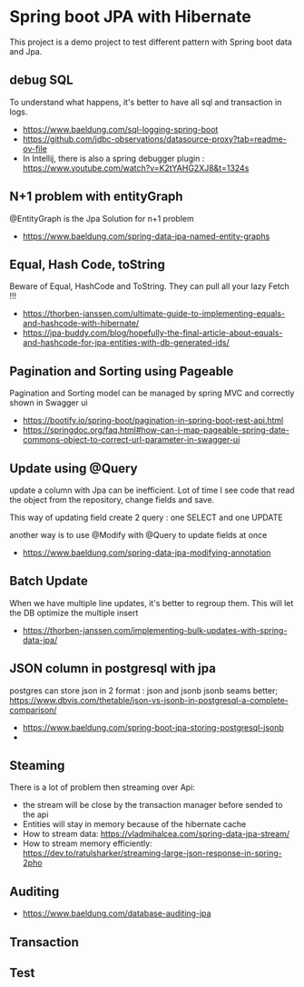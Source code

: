 # Spring boot JPA with Hibernate
This project is a demo project to test different pattern with Spring boot data and Jpa.

## debug SQL
To understand what happens, it's better to have all sql and transaction in logs.
- https://www.baeldung.com/sql-logging-spring-boot
- https://github.com/jdbc-observations/datasource-proxy?tab=readme-ov-file
- In Intellij, there is also a spring debugger plugin : https://www.youtube.com/watch?v=K2tYAHG2XJ8&t=1324s

## N+1 problem with entityGraph
@EntityGraph is the Jpa Solution for n+1 problem
- https://www.baeldung.com/spring-data-jpa-named-entity-graphs

## Equal, Hash Code, toString
Beware of Equal, HashCode and ToString. They can pull all your lazy Fetch !!!
- https://thorben-janssen.com/ultimate-guide-to-implementing-equals-and-hashcode-with-hibernate/
- https://jpa-buddy.com/blog/hopefully-the-final-article-about-equals-and-hashcode-for-jpa-entities-with-db-generated-ids/

## Pagination and Sorting using Pageable
Pagination and Sorting model can be managed by spring MVC and correctly shown in Swagger ui
- https://bootify.io/spring-boot/pagination-in-spring-boot-rest-api.html
- https://springdoc.org/faq.html#how-can-i-map-pageable-spring-date-commons-object-to-correct-url-parameter-in-swagger-ui


## Update using @Query
update a column with Jpa can be inefficient. Lot of time I see code that read the object from the repository, change fields and save.

This way of updating field create 2 query : one SELECT and one UPDATE

another way is to use @Modify with @Query to update fields at once
- https://www.baeldung.com/spring-data-jpa-modifying-annotation


## Batch Update
When we have multiple line updates, it's better to regroup them. This will let the DB optimize the multiple insert
- https://thorben-janssen.com/implementing-bulk-updates-with-spring-data-jpa/

## JSON column in postgresql with jpa
postgres can store json in 2 format : json and jsonb
jsonb seams better; https://www.dbvis.com/thetable/json-vs-jsonb-in-postgresql-a-complete-comparison/
- https://www.baeldung.com/spring-boot-jpa-storing-postgresql-jsonb
- 
## Steaming
There is a lot of problem then streaming over Api:
- the stream will be close by the transaction manager before sended to the api
- Entities will stay in memory because of the hibernate cache
- How to stream data: https://vladmihalcea.com/spring-data-jpa-stream/
- How to stream memory efficiently: https://dev.to/ratulsharker/streaming-large-json-response-in-spring-2pho

## Auditing
- https://www.baeldung.com/database-auditing-jpa

## Transaction

## Test